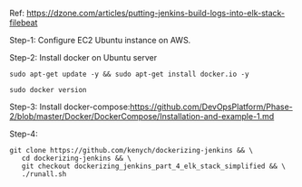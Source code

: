 Ref: https://dzone.com/articles/putting-jenkins-build-logs-into-elk-stack-filebeat

Step-1: Configure EC2 Ubuntu instance on AWS.

Step-2: Install docker on Ubuntu server

```
sudo apt-get update -y && sudo apt-get install docker.io -y

sudo docker version
```

Step-3: Install docker-compose:https://github.com/DevOpsPlatform/Phase-2/blob/master/Docker/DockerCompose/Installation-and-example-1.md

Step-4: 

```
git clone https://github.com/kenych/dockerizing-jenkins && \
   cd dockerizing-jenkins && \
   git checkout dockerizing_jenkins_part_4_elk_stack_simplified && \
   ./runall.sh
```
